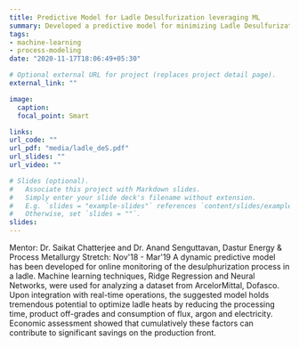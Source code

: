 ```yaml
---
title: Predictive Model for Ladle Desulfurization leveraging ML
summary: Developed a predictive model for minimizing Ladle Desulfurization cycle time and associated costs
tags:
- machine-learning
- process-modeling
date: "2020-11-17T18:06:49+05:30"

# Optional external URL for project (replaces project detail page).
external_link: ""

image:
  caption:
  focal_point: Smart

links:
url_code: ""
url_pdf: "media/ladle_deS.pdf"
url_slides: ""
url_video: ""

# Slides (optional).
#   Associate this project with Markdown slides.
#   Simply enter your slide deck's filename without extension.
#   E.g. `slides = "example-slides"` references `content/slides/example-slides.md`.
#   Otherwise, set `slides = ""`.
slides:
---
```

Mentor: Dr. Saikat Chatterjee and Dr. Anand Senguttavan, Dastur Energy & Process Metallurgy
Stretch: Nov'18 - Mar'19
A dynamic predictive model has been developed for online monitoring of the desulphurization process in a ladle. Machine
learning techniques, Ridge Regression and Neural Networks, were used for analyzing a dataset from ArcelorMittal,
Dofasco. Upon integration with real-time operations, the suggested model holds tremendous potential to optimize ladle
heats by reducing the processing time, product off-grades and consumption of flux, argon and electricity. Economic
assessment showed that cumulatively these factors can contribute to significant savings on the production front.
